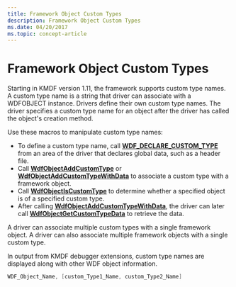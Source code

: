 ```yaml
---
title: Framework Object Custom Types
description: Framework Object Custom Types
ms.date: 04/20/2017
ms.topic: concept-article
---
```


# Framework Object Custom Types


Starting in KMDF version 1.11, the framework supports custom type names. A custom type name is a string that driver can associate with a WDFOBJECT instance. Drivers define their own custom type names. The driver specifies a custom type name for an object after the driver has called the object's creation method.

Use these macros to manipulate custom type names:

-   To define a custom type name, call [**WDF\_DECLARE\_CUSTOM\_TYPE**](./wdf-declare-custom-type.md) from an area of the driver that declares global data, such as a header file.
-   Call [**WdfObjectAddCustomType**](./wdfobjectaddcustomtype.md) or [**WdfObjectAddCustomTypeWithData**](./wdfobjectaddcustomtypewithdata.md) to associate a custom type with a framework object.
-   Call [**WdfObjectIsCustomType**](./wdfobjectiscustomtype.md) to determine whether a specified object is of a specified custom type.
-   After calling [**WdfObjectAddCustomTypeWithData**](./wdfobjectaddcustomtypewithdata.md), the driver can later call [**WdfObjectGetCustomTypeData**](./wdfobjectgetcustomtypedata.md) to retrieve the data.

A driver can associate multiple custom types with a single framework object. A driver can also associate multiple framework objects with a single custom type.

In output from KMDF debugger extensions, custom type names are displayed along with other WDF object information.

```cpp
WDF_Object_Name, [custom_Type1_Name, custom_Type2_Name]
```

 

